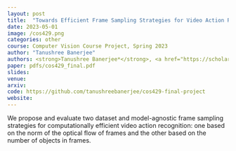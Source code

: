 ```yaml
---
layout: post
title:  "Towards Efficient Frame Sampling Strategies for Video Action Recognition"
date: 2023-05-01
image: /cos429.png
categories: other
course: Computer Vision Course Project, Spring 2023
author: "Tanushree Banerjee"
authors: <strong>Tanushree Banerjee*</strong>, <a href="https://scholar.google.com/citations?user=TWo54ggAAAAJ&hl=en">Ameya Vaidya*</a>, <a href="https://www.linkedin.com/in/brian-lou/">Brian Lou*</a>, <a href="https://www.cs.princeton.edu/~olgarus/">Olga Russakovsky</a>
paper: pdfs/cos429_final.pdf
slides:
venue: 
arxiv: 
code: https://github.com/tanushreebanerjee/cos429-final-project
website: 
---
```


We propose and evaluate two dataset and model-agnostic frame sampling strategies for computationally efficient video action recognition: one based on the norm of the optical flow of frames and the other based on the number of objects in frames.

